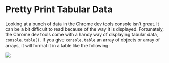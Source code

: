 # Pretty Print Tabular Data

Looking at a bunch of data in the Chrome dev tools console isn't great. It
can be a bit difficult to read because of the way it is displayed.
Fortunately, the Chrome dev tools come with a handy way of displaying
tabular data, `console.table()`. If you give `console.table` an array of
objects or array of arrays, it will format it in a table like the following:

![](http://i.imgur.com/LPgBpRB.png)
